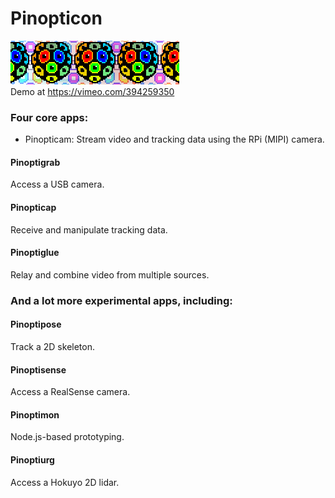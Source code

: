 # Pinopticon
<img src="./docs/images/logo3.png"><br>
Demo at https://vimeo.com/394259350 

### Four core apps:

<ul>
<li>Pinopticam: Stream video and tracking data using the RPi (MIPI) camera.</li>
</ul>

#### Pinoptigrab
Access a USB camera.

#### Pinopticap
Receive and manipulate tracking data.

#### Pinoptiglue
Relay and combine video from multiple sources.


### And a lot more experimental apps, including:

#### Pinoptipose
Track a 2D skeleton.

#### Pinoptisense
Access a RealSense camera. 

#### Pinoptimon
Node.js-based prototyping.

#### Pinoptiurg
Access a Hokuyo 2D lidar.

